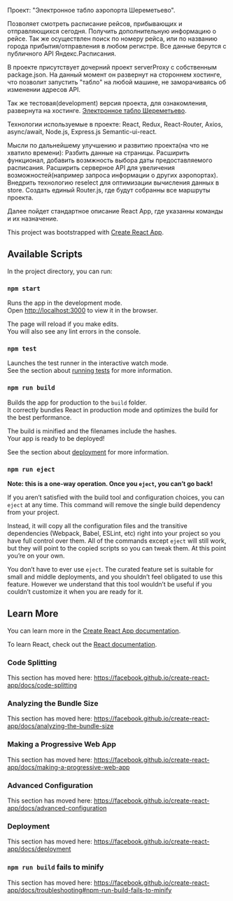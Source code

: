 Проект: "Электронное табло аэропорта Шереметьево".

Позволяет смотреть расписание рейсов, прибывающих и отправляющихся сегодня. Получить дополнительную информацию о рейсе. 
Так же осуществлен поиск по номеру рейса, или по названию города прибытия/отправления в любом регистре.
Все данные берутся с публичного API Яндекс.Расписания.

В проекте присутствует дочерний проект serverProxy с собственным package.json.
На данный момент он развернут на стороннем хостинге, что позволит запустить "табло" на любой машине,
не заморачиваясь об изменении адресов API.

Так же тестовая(development) версия проекта, для ознакомления, развернута на хостинге.
[Электронное табло Шереметьево](http://195.133.146.22:3002/).

Технологии используемые в проекте: 
React, Redux,
React-Router,
Axios, async/await,
Node.js, Express.js
Semantic-ui-react.

Мысли по дальнейшему улучшению и развитию проекта(на что не хватило времени):
Разбить данные на страницы.
Расширить функционал, добавить возмжность выбора даты предоставляемого расписания.
Расширить серверное API для увеличения возможностей(например запроса информации о других аэропортах).
Внедрить технологию reselect для оптимизации вычисления данных в store.
Создать единый Router.js, где будут собранны все маршруты проекта.

Далее пойдет стандартное описание React App, где указанны команды и их назначение.

This project was bootstrapped with [Create React App](https://github.com/facebook/create-react-app).

## Available Scripts

In the project directory, you can run:

### `npm start`

Runs the app in the development mode.<br>
Open [http://localhost:3000](http://localhost:3000) to view it in the browser.

The page will reload if you make edits.<br>
You will also see any lint errors in the console.

### `npm test`

Launches the test runner in the interactive watch mode.<br>
See the section about [running tests](https://facebook.github.io/create-react-app/docs/running-tests) for more information.

### `npm run build`

Builds the app for production to the `build` folder.<br>
It correctly bundles React in production mode and optimizes the build for the best performance.

The build is minified and the filenames include the hashes.<br>
Your app is ready to be deployed!

See the section about [deployment](https://facebook.github.io/create-react-app/docs/deployment) for more information.

### `npm run eject`

**Note: this is a one-way operation. Once you `eject`, you can’t go back!**

If you aren’t satisfied with the build tool and configuration choices, you can `eject` at any time. This command will remove the single build dependency from your project.

Instead, it will copy all the configuration files and the transitive dependencies (Webpack, Babel, ESLint, etc) right into your project so you have full control over them. All of the commands except `eject` will still work, but they will point to the copied scripts so you can tweak them. At this point you’re on your own.

You don’t have to ever use `eject`. The curated feature set is suitable for small and middle deployments, and you shouldn’t feel obligated to use this feature. However we understand that this tool wouldn’t be useful if you couldn’t customize it when you are ready for it.

## Learn More

You can learn more in the [Create React App documentation](https://facebook.github.io/create-react-app/docs/getting-started).

To learn React, check out the [React documentation](https://reactjs.org/).

### Code Splitting

This section has moved here: https://facebook.github.io/create-react-app/docs/code-splitting

### Analyzing the Bundle Size

This section has moved here: https://facebook.github.io/create-react-app/docs/analyzing-the-bundle-size

### Making a Progressive Web App

This section has moved here: https://facebook.github.io/create-react-app/docs/making-a-progressive-web-app

### Advanced Configuration

This section has moved here: https://facebook.github.io/create-react-app/docs/advanced-configuration

### Deployment

This section has moved here: https://facebook.github.io/create-react-app/docs/deployment

### `npm run build` fails to minify

This section has moved here: https://facebook.github.io/create-react-app/docs/troubleshooting#npm-run-build-fails-to-minify
